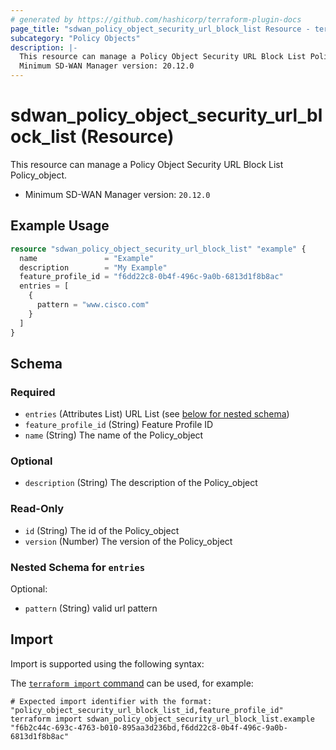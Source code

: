 ```yaml
---
# generated by https://github.com/hashicorp/terraform-plugin-docs
page_title: "sdwan_policy_object_security_url_block_list Resource - terraform-provider-sdwan"
subcategory: "Policy Objects"
description: |-
  This resource can manage a Policy Object Security URL Block List Policy_object.
  Minimum SD-WAN Manager version: 20.12.0
---
```


# sdwan_policy_object_security_url_block_list (Resource)

This resource can manage a Policy Object Security URL Block List Policy_object.
  - Minimum SD-WAN Manager version: `20.12.0`

## Example Usage

```terraform
resource "sdwan_policy_object_security_url_block_list" "example" {
  name               = "Example"
  description        = "My Example"
  feature_profile_id = "f6dd22c8-0b4f-496c-9a0b-6813d1f8b8ac"
  entries = [
    {
      pattern = "www.cisco.com"
    }
  ]
}
```

<!-- schema generated by tfplugindocs -->
## Schema

### Required

- `entries` (Attributes List) URL List (see [below for nested schema](#nestedatt--entries))
- `feature_profile_id` (String) Feature Profile ID
- `name` (String) The name of the Policy_object

### Optional

- `description` (String) The description of the Policy_object

### Read-Only

- `id` (String) The id of the Policy_object
- `version` (Number) The version of the Policy_object

<a id="nestedatt--entries"></a>
### Nested Schema for `entries`

Optional:

- `pattern` (String) valid url pattern

## Import

Import is supported using the following syntax:

The [`terraform import` command](https://developer.hashicorp.com/terraform/cli/commands/import) can be used, for example:

```shell
# Expected import identifier with the format: "policy_object_security_url_block_list_id,feature_profile_id"
terraform import sdwan_policy_object_security_url_block_list.example "f6b2c44c-693c-4763-b010-895aa3d236bd,f6dd22c8-0b4f-496c-9a0b-6813d1f8b8ac"
```
